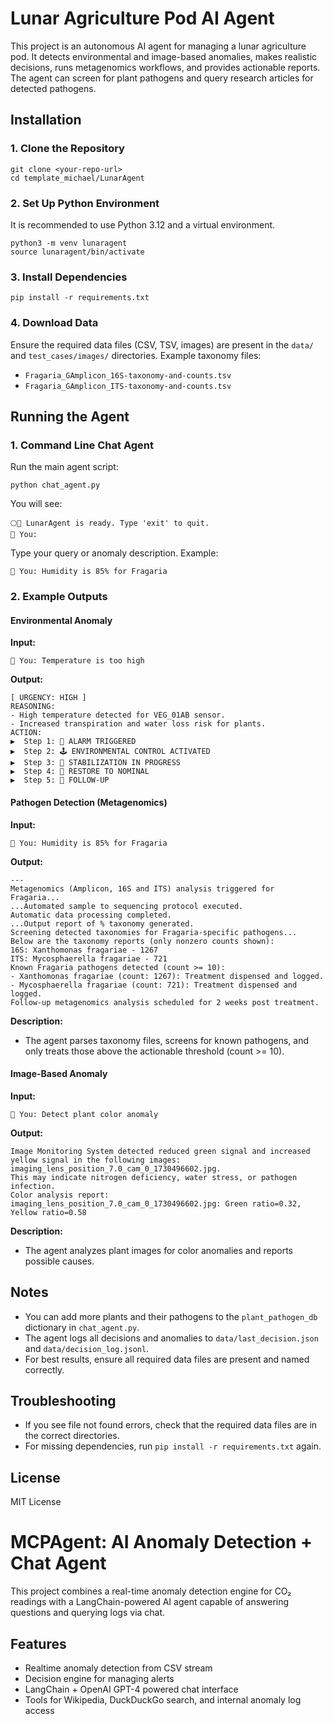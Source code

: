 # Lunar Agriculture Pod AI Agent

This project is an autonomous AI agent for managing a lunar agriculture pod. It detects environmental and image-based anomalies, makes realistic decisions, runs metagenomics workflows, and provides actionable reports. The agent can screen for plant pathogens and query research articles for detected pathogens.

## Installation

### 1. Clone the Repository
```
git clone <your-repo-url>
cd template_michael/LunarAgent
```

### 2. Set Up Python Environment
It is recommended to use Python 3.12 and a virtual environment.

```
python3 -m venv lunaragent
source lunaragent/bin/activate
```

### 3. Install Dependencies
```
pip install -r requirements.txt
```

### 4. Download Data
Ensure the required data files (CSV, TSV, images) are present in the `data/` and `test_cases/images/` directories. Example taxonomy files:
- `Fragaria_GAmplicon_16S-taxonomy-and-counts.tsv`
- `Fragaria_GAmplicon_ITS-taxonomy-and-counts.tsv`

## Running the Agent

### 1. Command Line Chat Agent
Run the main agent script:
```
python chat_agent.py
```
You will see:
```
🌕🤖 LunarAgent is ready. Type 'exit' to quit.
👤 You:
```
Type your query or anomaly description. Example:
```
👤 You: Humidity is 85% for Fragaria
```

### 2. Example Outputs

#### Environmental Anomaly
**Input:**
```
👤 You: Temperature is too high
```
**Output:**
```
[ URGENCY: HIGH ]
REASONING:
- High temperature detected for VEG_01AB sensor.
- Increased transpiration and water loss risk for plants.
ACTION:
▶  Step 1: 🔔 ALARM TRIGGERED
▶  Step 2: 🕹️ ENVIRONMENTAL CONTROL ACTIVATED
▶  Step 3: 🔄 STABILIZATION IN PROGRESS
▶  Step 4: 🔁 RESTORE TO NOMINAL
▶  Step 5: 📅 FOLLOW-UP
```

#### Pathogen Detection (Metagenomics)
**Input:**
```
👤 You: Humidity is 85% for Fragaria
```
**Output:**
```
---
Metagenomics (Amplicon, 16S and ITS) analysis triggered for Fragaria...
...Automated sample to sequencing protocol executed.
Automatic data processing completed.
...Output report of % taxonomy generated.
Screening detected taxonomies for Fragaria-specific pathogens...
Below are the taxonomy reports (only nonzero counts shown):
16S: Xanthomonas fragariae - 1267
ITS: Mycosphaerella fragariae - 721
Known Fragaria pathogens detected (count >= 10):
- Xanthomonas fragariae (count: 1267): Treatment dispensed and logged.
- Mycosphaerella fragariae (count: 721): Treatment dispensed and logged.
Follow-up metagenomics analysis scheduled for 2 weeks post treatment.
```
**Description:**
- The agent parses taxonomy files, screens for known pathogens, and only treats those above the actionable threshold (count >= 10).

#### Image-Based Anomaly
**Input:**
```
👤 You: Detect plant color anomaly
```
**Output:**
```
Image Monitoring System detected reduced green signal and increased yellow signal in the following images: imaging_lens_position_7.0_cam_0_1730496602.jpg.
This may indicate nitrogen deficiency, water stress, or pathogen infection.
Color analysis report:
imaging_lens_position_7.0_cam_0_1730496602.jpg: Green ratio=0.32, Yellow ratio=0.58
```
**Description:**
- The agent analyzes plant images for color anomalies and reports possible causes.

## Notes
- You can add more plants and their pathogens to the `plant_pathogen_db` dictionary in `chat_agent.py`.
- The agent logs all decisions and anomalies to `data/last_decision.json` and `data/decision_log.jsonl`.
- For best results, ensure all required data files are present and named correctly.

## Troubleshooting
- If you see file not found errors, check that the required data files are in the correct directories.
- For missing dependencies, run `pip install -r requirements.txt` again.

## License
MIT License
# MCPAgent: AI Anomaly Detection + Chat Agent

This project combines a real-time anomaly detection engine for CO₂ readings with a LangChain-powered AI agent capable of answering questions and querying logs via chat.

## Features
- Realtime anomaly detection from CSV stream
- Decision engine for managing alerts
- LangChain + OpenAI GPT-4 powered chat interface
- Tools for Wikipedia, DuckDuckGo search, and internal anomaly log access

